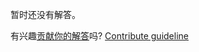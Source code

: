 
暂时还没有解答。

有兴趣[贡献你的解答](https://github.com/BFEdev/BFE.dev-solutions/blob/main/quiz/falsy_zh.md)吗? [Contribute guideline](https://github.com/BFEdev/BFE.dev-solutions#how-to-contribute)
